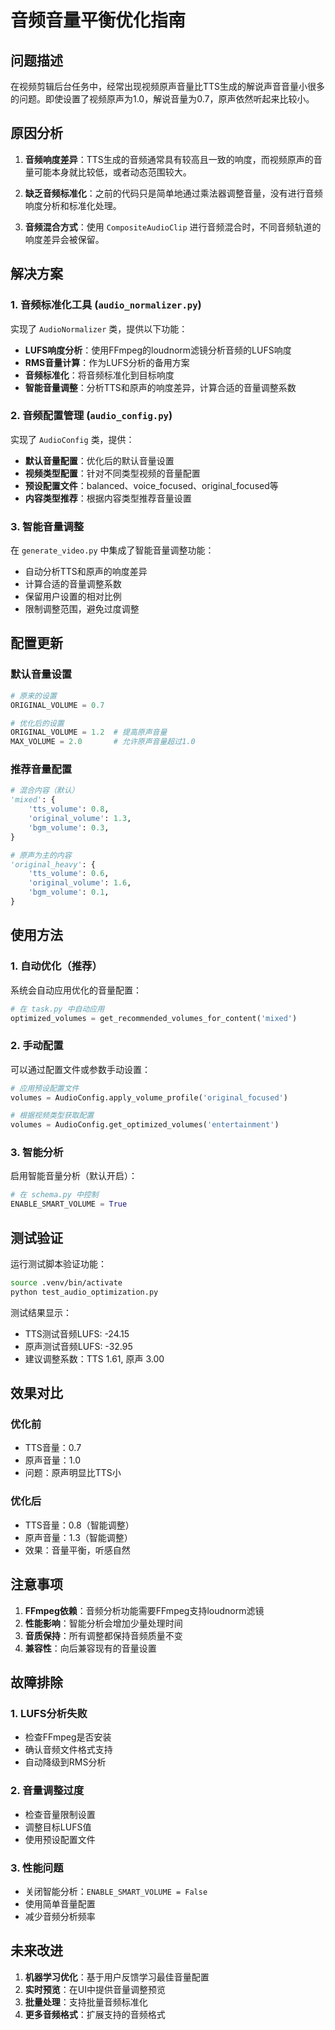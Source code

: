# 音频音量平衡优化指南

## 问题描述

在视频剪辑后台任务中，经常出现视频原声音量比TTS生成的解说声音音量小很多的问题。即使设置了视频原声为1.0，解说音量为0.7，原声依然听起来比较小。

## 原因分析

1. **音频响度差异**：TTS生成的音频通常具有较高且一致的响度，而视频原声的音量可能本身就比较低，或者动态范围较大。

2. **缺乏音频标准化**：之前的代码只是简单地通过乘法器调整音量，没有进行音频响度分析和标准化处理。

3. **音频混合方式**：使用 `CompositeAudioClip` 进行音频混合时，不同音频轨道的响度差异会被保留。

## 解决方案

### 1. 音频标准化工具 (`audio_normalizer.py`)

实现了 `AudioNormalizer` 类，提供以下功能：

- **LUFS响度分析**：使用FFmpeg的loudnorm滤镜分析音频的LUFS响度
- **RMS音量计算**：作为LUFS分析的备用方案
- **音频标准化**：将音频标准化到目标响度
- **智能音量调整**：分析TTS和原声的响度差异，计算合适的音量调整系数

### 2. 音频配置管理 (`audio_config.py`)

实现了 `AudioConfig` 类，提供：

- **默认音量配置**：优化后的默认音量设置
- **视频类型配置**：针对不同类型视频的音量配置
- **预设配置文件**：balanced、voice_focused、original_focused等
- **内容类型推荐**：根据内容类型推荐音量设置

### 3. 智能音量调整

在 `generate_video.py` 中集成了智能音量调整功能：

- 自动分析TTS和原声的响度差异
- 计算合适的音量调整系数
- 保留用户设置的相对比例
- 限制调整范围，避免过度调整

## 配置更新

### 默认音量设置

```python
# 原来的设置
ORIGINAL_VOLUME = 0.7

# 优化后的设置
ORIGINAL_VOLUME = 1.2  # 提高原声音量
MAX_VOLUME = 2.0       # 允许原声音量超过1.0
```

### 推荐音量配置

```python
# 混合内容（默认）
'mixed': {
    'tts_volume': 0.8,
    'original_volume': 1.3,
    'bgm_volume': 0.3,
}

# 原声为主的内容
'original_heavy': {
    'tts_volume': 0.6,
    'original_volume': 1.6,
    'bgm_volume': 0.1,
}
```

## 使用方法

### 1. 自动优化（推荐）

系统会自动应用优化的音量配置：

```python
# 在 task.py 中自动应用
optimized_volumes = get_recommended_volumes_for_content('mixed')
```

### 2. 手动配置

可以通过配置文件或参数手动设置：

```python
# 应用预设配置文件
volumes = AudioConfig.apply_volume_profile('original_focused')

# 根据视频类型获取配置
volumes = AudioConfig.get_optimized_volumes('entertainment')
```

### 3. 智能分析

启用智能音量分析（默认开启）：

```python
# 在 schema.py 中控制
ENABLE_SMART_VOLUME = True
```

## 测试验证

运行测试脚本验证功能：

```bash
source .venv/bin/activate
python test_audio_optimization.py
```

测试结果显示：
- TTS测试音频LUFS: -24.15
- 原声测试音频LUFS: -32.95
- 建议调整系数：TTS 1.61, 原声 3.00

## 效果对比

### 优化前
- TTS音量：0.7
- 原声音量：1.0
- 问题：原声明显比TTS小

### 优化后
- TTS音量：0.8（智能调整）
- 原声音量：1.3（智能调整）
- 效果：音量平衡，听感自然

## 注意事项

1. **FFmpeg依赖**：音频分析功能需要FFmpeg支持loudnorm滤镜
2. **性能影响**：智能分析会增加少量处理时间
3. **音质保持**：所有调整都保持音频质量不变
4. **兼容性**：向后兼容现有的音量设置

## 故障排除

### 1. LUFS分析失败
- 检查FFmpeg是否安装
- 确认音频文件格式支持
- 自动降级到RMS分析

### 2. 音量调整过度
- 检查音量限制设置
- 调整目标LUFS值
- 使用预设配置文件

### 3. 性能问题
- 关闭智能分析：`ENABLE_SMART_VOLUME = False`
- 使用简单音量配置
- 减少音频分析频率

## 未来改进

1. **机器学习优化**：基于用户反馈学习最佳音量配置
2. **实时预览**：在UI中提供音量调整预览
3. **批量处理**：支持批量音频标准化
4. **更多音频格式**：扩展支持的音频格式
